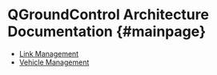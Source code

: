 QGroundControl Architecture Documentation {#mainpage}
=========================================

* [Link Management](links.md)
* [Vehicle Management](vehicleMgmt.md)
